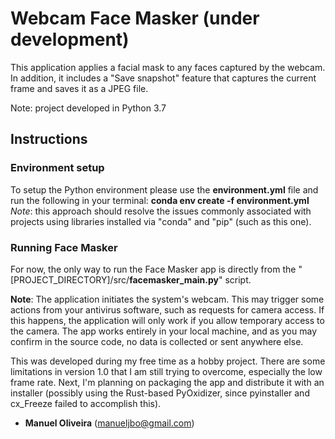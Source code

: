 # Webcam Face Masker (under development)

This application applies a facial mask to any faces captured by the webcam. 
In addition, it includes a "Save snapshot" feature that captures the current frame and saves it as a JPEG file.

Note: project developed in Python 3.7

## Instructions

### Environment setup
To setup the Python environment please use the **environment.yml** file and run the following in your terminal: **conda env create -f environment.yml**
*Note*: this approach should resolve the issues commonly associated with projects using libraries installed via "conda" and "pip" (such as this one).

### Running Face Masker
For now, the only way to run the Face Masker app is directly from the "[PROJECT_DIRECTORY]/src/**facemasker_main.py**" script.

**Note**: 
The application initiates the system's webcam. 
This may trigger some actions from your antivirus software, such as requests for camera access.
If this happens, the application will only work if you allow temporary access to the camera.
The app works entirely in your local machine, and as you may confirm in the source code, no data is collected or sent anywhere else.


This was developed during my free time as a hobby project.
There are some limitations in version 1.0 that I am still trying to overcome, especially the low frame rate.
Next, I'm planning on packaging the app and distribute it with an installer (possibly using the Rust-based PyOxidizer, since pyinstaller and cx_Freeze failed to accomplish this). 

- **Manuel Oliveira** (manueljbo@gmail.com)
